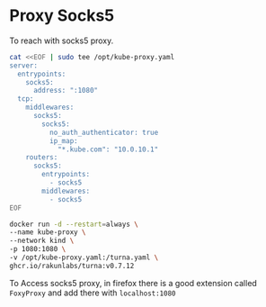 # Proxy Socks5

To reach with socks5 proxy.

```sh
cat <<EOF | sudo tee /opt/kube-proxy.yaml
server:
  entrypoints:
    socks5:
      address: ":1080"
  tcp:
    middlewares:
      socks5:
        socks5:
          no_auth_authenticator: true
          ip_map:
            "*.kube.com": "10.0.10.1"
    routers:
      socks5:
        entrypoints:
          - socks5
        middlewares:
          - socks5
EOF
```

```sh
docker run -d --restart=always \
--name kube-proxy \
--network kind \
-p 1080:1080 \
-v /opt/kube-proxy.yaml:/turna.yaml \
ghcr.io/rakunlabs/turna:v0.7.12
```

To Access socks5 proxy, in firefox there is a good extension called `FoxyProxy` and add there with `localhost:1080`
